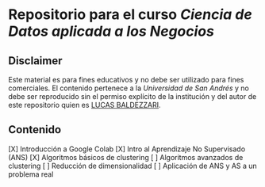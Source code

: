 # Repositorio para el curso *Ciencia de Datos aplicada a los Negocios*

## Disclaimer

Este material es para fines educativos y no debe ser utilizado para fines comerciales. El contenido pertenece a la *Universidad de San Andrés* y no debe ser reproducido sin el permiso explícito de la institución y del autor de este repositorio quien es [LUCAS BALDEZZARI](https://www.linkedin.com/feed/).

## Contenido

[X] Introducción a Google Colab
[X] Intro al Aprendizaje No Supervisado (ANS)
[X] Algoritmos básicos de clustering
[ ] Algoritmos avanzados de clustering
[ ] Reducción de dimensionalidad
[ ] Aplicación de ANS y AS a un problema real
